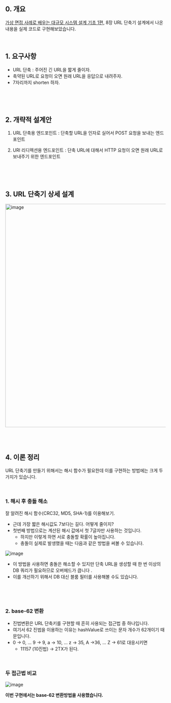 ## 0. 개요
[가상 면접 사례로 배우는 대규모 시스템 설계 기초 1편](https://www.yes24.com/product/goods/102819435), 8장 URL 단축기 설계에서 나온 내용을 실제 코드로 구현해보았습니다.
&nbsp;

&nbsp;


## 1. 요구사항
- URL 단축 : 주어진 긴 URL을 짧게 줄이자.
- 축약된 URL로 요청이 오면 원래 URL을 응답으로 내려주자.
- 7자리까지 shorten 하자.

&nbsp;

&nbsp;

## 2. 개략적 설계안

1) URL 단축용 엔드포인트 : 단축할 URL을 인자로 실어서 POST 요청을 보내는 엔드포인트

2) URl 리디렉션용 엔드포인트 : 단축 URL에 대해서 HTTP 요청이 오면 원래 URL로 보내주기 위한 엔드포인트

&nbsp;

&nbsp;
## 3. URL 단축기 상세 설계
<img width="700" alt="image" src="https://github.com/user-attachments/assets/7c71da7d-19fe-44a9-af38-b6ee58709b41">
&nbsp;

&nbsp;

## 4. 이론 정리
URL 단축기를 만들기 위해서는 해시 함수가 필요한데 이를 구현하는 방법에는 크게 두 가지가 있습니다.
&nbsp;

&nbsp;
### 1. 해시 후 충돌 해소

잘 알려진 해시 함수(CRC32, MD5, SHA-1)를 이용해보기.
- 근데 가장 짧은 해시값도 7보다는 길다. 어떻게 줄이지?
- 첫번째 방법으로는 계산된 해시 값에서 첫 7글자만 사용하는 것입니다.
  - 하지만 이렇게 하면 서로 충돌할 확률이 높아집니다. 
  - 충돌이 실제로 발생했을 때는 다음과 같은 방법을 써볼 수 있습니다.

![image](https://github.com/user-attachments/assets/e4ee7841-3a9a-4563-a5c0-4e7b969e1e0f)

- 이 방법을 사용하면 충돌은 해소할 수 있지만 단축 URL을 생성할 때 한 번 이상의 DB 쿼리가 필요하므로 오버헤드가 큽니다 .
- 이를 개선하기 위해서 DB 대신 블룸 필터를 사용해볼 수도 있습니다.

&nbsp;

&nbsp;
### 2. base-62 변환

- 진법변환은 URL 단축키를 구현할 때 흔히 사용되는 접근법 중 하나입니다.
- 여기서 62 진법을 이용하는 이유는 hashValue로 쓰이는 문자 개수가 62개이기 때문입니다.
- 0 → 0, … 9 → 9, a → 10, … z → 35, A →36, … Z → 61로 대응시키면 
  - 11157 (10진법) → 2TX가 된다.
&nbsp;

&nbsp;
### 두 접근법 비교

![image](https://github.com/user-attachments/assets/3a900f16-7eaa-47ea-bc71-12b39c35171e)






**이번 구현에서는 base-62 변환방법을 사용했습니다.**
















